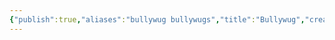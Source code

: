 ```yaml
---
{"publish":true,"aliases":"bullywug bullywugs","title":"Bullywug","created":"2025-07-22","modified":"2025-07-22T22:38:00.764+02:00","published":"2025-07-22","cssclasses":""}
---
```



